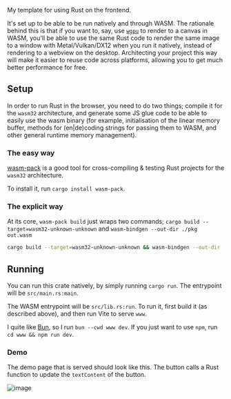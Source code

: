 My template for using Rust on the frontend.

It's set up to be able to be run natively and through WASM.
The rationale behind this is that if you want to, say, use [`wgpu`](https://docs.rs/wgpu/latest/wgpu/) to render to a canvas in WASM, you'll be able to use the same Rust code to render the same image to a window with Metal/Vulkan/DX12 when you run it natively, instead of rendering to a webview on the desktop.
Architecting your project this way will make it easier to reuse code across platforms, allowing you to get much better performance for free.

## Setup
In order to run Rust in the browser, you need to do two things; compile it for the `wasm32` architecture, and generate some JS glue code to be able to easily use the wasm binary (for example, initialisation of the linear memory buffer, methods for (en|de)coding strings for passing them to WASM, and other general runtime memory management).

### The easy way
[wasm-pack](https://github.com/rustwasm/wasm-pack) is a good tool for cross-compiling & testing Rust projects for the `wasm32` architecture.

To install it, run `cargo install wasm-pack`.

### The explicit way
At its core, `wasm-pack build` just wraps two commands; `cargo build --target=wasm32-unknown-unknown` and `wasm-bindgen --out-dir ./pkg out.wasm`

```bash
cargo build --target=wasm32-unknown-unknown && wasm-bindgen --out-dir ./pkg ./target/wasm32-unknown-unknown/debug/wasm-rust-template.wasm
```

## Running
You can run this crate natively, by simply running `cargo run`. The entrypoint will be `src/main.rs:main`.  

The WASM entrypoint will be `src/lib.rs:run`.
To run it, first build it (as described above), and then run Vite to serve `www`.

I quite like [Bun](https://bun.sh), so I run `bun --cwd www dev`. If you just want to use `npm`, run `cd www && npm run dev`.


### Demo

The demo page that is served should look like this. The button calls a Rust function to update the `textContent` of the button.

![image](https://github.com/malted/wasm-rust-template/assets/59726149/90356b12-1567-4678-adc1-44e5eccae5fc)
